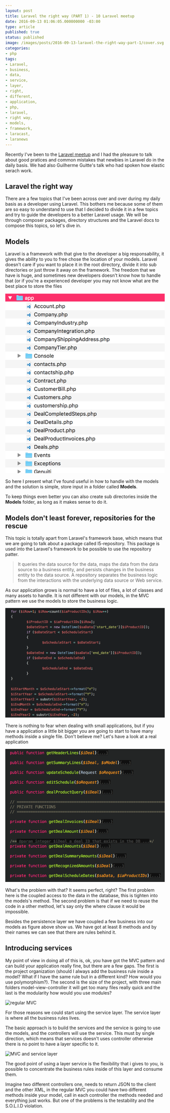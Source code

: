 ```yaml
---
layout: post
title: Laravel the right way (PART 1) - 10 Laravel meetup
date: 2016-09-13 01:06:05.000000000 -03:00
type: article
published: true
status: published
image: /images/posts/2016-09-13-laravel-the-right-way-part-1/cover.svg
categories:
- php
tags:
- Laravel,
- business,
- data,
- service,
- layer,
- right,
- different,
- application,
- php,
- laravel,
- right way,
- models,
- framework,
- laracast,
- laranews
---
```


Recently I've been to the <a href="http://www.meetup.com/pt-BR/Laravel-SP/events/233563455" target="_blank">Laravel meetup</a> and I had the pleasure to talk about good pratices and common
 mistakes that newbies in Laravel do in the daily basis. We  had also Guilherme Guitte's
 talk who had spoken how elastic serach work.

## Laravel the right way

There are a few topics that I've been across over and over during my daily basis as a developer using Laravel.
This bothers me because some of them are so easy to understand to use that I decided to divide it in a few 
topics and try to guide the developers to a better Laravel usage. We will be through composer packages, directory 
structures and the Laravel docs to compose this topics, so let's dive in.

## Models

Laravel is a framework with that give to the developer a big responsability, it gives the ability to you to free chose the location
of your models. Laravel doesn't care if you want to place it in the root directory, divide it into sub directories or
just throw it away on the framework.
The freedom that we have is huge, and sometimes new developers doesn't know how to handle that (or if you're
a experienced developer you may not know what are the best place to store the files

![Models](/images/posts/2016-09-13-laravel-the-right-way-part-1/models.png "Models")

So here I present what I've found useful in how to handle with the models and the solution is simple, store input
in a folder called <strong>Models</strong>.

To keep things even better you can also create sub directories inside the <strong>Models</strong> folder, as long as it makes
sense to do it.

## Models don't least forever, repositories for the rescue

This topic is totally apart from Laravel's framework base, which means that we are going to talk about
a package called l5-repository. This package is used into the Laravel's framework to be possible to use
the repository patter.

> It queries the data source for the data, maps the data from the data source to a business entity,
and persists changes in the business entity to the data source. A repository separates the business
logic from the interactions with the underlying data source or Web service.

As our application grows is normal to have a lot of files, a lot of classes and many assets to handle.
It is not different with our models, in the MVC pattern we use the models to store the business logic.

![Business rules inside a model](/images/posts/2016-09-13-laravel-the-right-way-part-1/model-rules.png "Business rules inside a model")

There is nothing to fear when dealing with small applications, but if you have a application a little bit
bigger you are going to start to have many methods inside a single file. Don't believe me? Let's have a look
at a real application

![Too many methods](/images/posts/2016-09-13-laravel-the-right-way-part-1/methods.png "Too many methods")

What's the problem with that? It seems perfect, right? The first problem here is the coupled access
to the data in the database, this is tighten into the models's method. The second problem is that
if we need to reuse the code in a other method, let's say only the where clause it would be impossible.

Besides the persistence layer we have coupled a few business into our models as figure above show us. We have got at
least 8 methods and by their names we can see that there are rules behind it.

## Introducing services

My point of view in doing all of this is, ok, you have got the MVC pattern and can build your application really fine, but
there are a few gaps. The first is the project organization (should I always add the business rule inside a model? What if I have the
same rule but in a different kind? How would you use polymorphism?). The second is the size of the project, with
three main folders model-view-controller it will get too many files really quick and the last is the modularity
how would you use modules?

![regular MVC](/images/posts/2016-09-13-laravel-the-right-way-part-1/mvc.png "regular MVC")

For those reasons we could start using the service layer. The service layer is where all the business rules lives.

The basic approach is to build the services and the service is going to use the models, and the controllers will use
the service. This must by single direction, which means that services doesn't uses controller otherwise there is
no point to have a layer specific to it.

![MVC and service layer](/images/posts/2016-09-13-laravel-the-right-way-part-1/mvc-service-layer.png "MVC and service layer")

The good point of using a layer service is the flexibility that i gives to you, is possible to concentrate 
the business rules inside of this layer and consume them.

Imagine two different controllers one, needs to return JSON to the client and the other XML, in the regular MVC
you could have two different methods inside your model, call in each controller the methods needed and everything just 
works. But one of the problems is the testability and the S.O.L.I.D violation.


